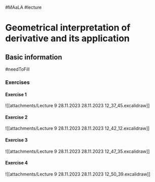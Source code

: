 #MAaLA #lecture 

# Geometrical interpretation of derivative and its application
## Basic information
#needToFill
### Exercises
#### Exercise 1
![[attachments/Lecture 9 28.11.2023 28.11.2023 12_37_45.excalidraw]]

#### Exercise 2
![[attachments/Lecture 9 28.11.2023 28.11.2023 12_42_12.excalidraw]]

#### Exercise 3
![[attachments/Lecture 9 28.11.2023 28.11.2023 12_47_35.excalidraw]]

#### Exercise 4
![[attachments/Lecture 9 28.11.2023 28.11.2023 12_50_39.excalidraw]]